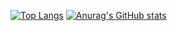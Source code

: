 [![Top Langs](https://github-readme-stats.vercel.app/api/top-langs/?username=nanashi060
)](https://github.com/anuraghazra/github-readme-stats)
[![Anurag's GitHub stats](https://github-readme-stats.vercel.app/api?username=nanashi060)](https://github.com/anuraghazra/github-readme-stats)

<!--
**nanashi060/nanashi060** is a ✨ _special_ ✨ repository because its `README.md` (this file) appears on your GitHub profile.

Here are some ideas to get you started:

- 🔭 I’m currently working on ...
- 🌱 I’m currently learning ...
- 👯 I’m looking to collaborate on ...
- 🤔 I’m looking for help with ...
- 💬 Ask me about ...
- 📫 How to reach me: ...
- 😄 Pronouns: ...
- ⚡ Fun fact: ...
-->
